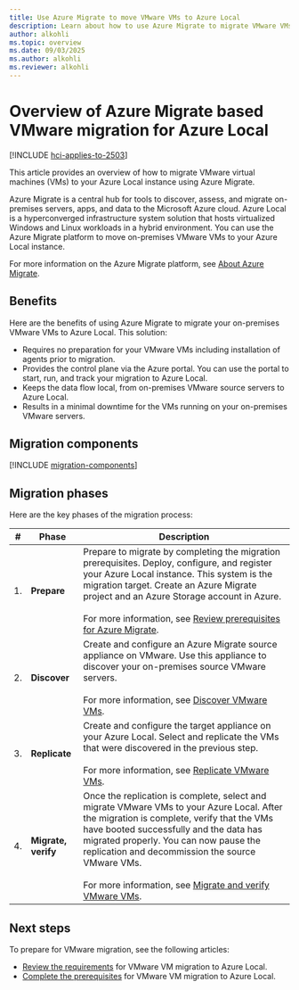 ```yaml
---
title: Use Azure Migrate to move VMware VMs to Azure Local
description: Learn about how to use Azure Migrate to migrate VMware VMs to your Azure Local instance.
author: alkohli
ms.topic: overview
ms.date: 09/03/2025
ms.author: alkohli
ms.reviewer: alkohli
---
```


# Overview of Azure Migrate based VMware migration for Azure Local

[!INCLUDE [hci-applies-to-2503](../includes/hci-applies-to-2503.md)]

This article provides an overview of how to migrate VMware virtual machines (VMs) to your Azure Local instance using Azure Migrate.

Azure Migrate is a central hub for tools to discover, assess, and migrate on-premises servers, apps, and data to the Microsoft Azure cloud. Azure Local is a hyperconverged infrastructure system solution that hosts virtualized Windows and Linux workloads in a hybrid environment. You can use the Azure Migrate platform to move on-premises VMware VMs to your Azure Local instance.

For more information on the Azure Migrate platform, see [About Azure Migrate](/azure/migrate/migrate-services-overview).

## Benefits

Here are the benefits of using Azure Migrate to migrate your on-premises VMware VMs to Azure Local. This solution:

- Requires no preparation for your VMware VMs including installation of agents prior to migration.
- Provides the control plane via the Azure portal. You can use the portal to start, run, and track your migration to Azure Local.
- Keeps the data flow local, from on-premises VMware source servers to Azure Local.
- Results in a minimal downtime for the VMs running on your on-premises VMware servers.

## Migration components

[!INCLUDE [migration-components](../includes/migration-components.md)]

## Migration phases

Here are the key phases of the migration process:


|#  |Phase  |Description  |
|---------|---------|---------|
|1.     |**Prepare**        |Prepare to migrate by completing the migration prerequisites. Deploy, configure, and register your Azure Local instance. This system is the migration target. Create an Azure Migrate project and an Azure Storage account in Azure.<br><br> For more information, see [Review prerequisites for Azure Migrate](migrate-vmware-prerequisites.md).         |
|2.     |**Discover**       |Create and configure an Azure Migrate source appliance on VMware. Use this appliance to discover your on-premises source VMware servers. <br><br> For more information, see [Discover VMware VMs](migrate-vmware-replicate.md).          |
|3.     |**Replicate**      |Create and configure the target appliance on your Azure Local. Select and replicate the VMs that were discovered in the previous step. <br><br> For more information, see [Replicate VMware VMs](migrate-vmware-replicate.md).         |
|4.     |**Migrate, verify**|Once the replication is complete, select and migrate VMware VMs to your Azure Local. After the migration is complete, verify that the VMs have booted successfully and the data has migrated properly. You can now pause the replication and decommission the source VMware VMs. <br><br> For more information, see [Migrate and verify VMware VMs](./migrate-vmware-migrate.md).         |


## Next steps

To prepare for VMware migration, see the following articles:

- [Review the requirements](migrate-vmware-requirements.md) for VMware VM migration to Azure Local.
- [Complete the prerequisites](migrate-vmware-prerequisites.md) for VMware VM migration to Azure Local.
